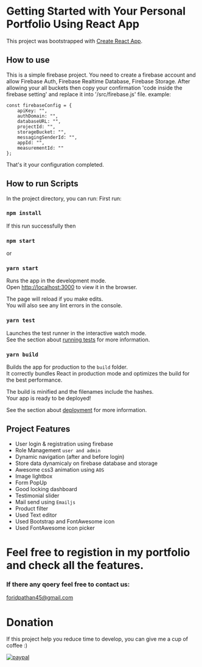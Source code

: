 # Getting Started with Your Personal Portfolio Using React App

This project was bootstrapped with [Create React App](https://github.com/facebook/create-react-app).

## How to use
This is a simple firebase project. You need to create a firebase account and allow Firebase Auth, Firebase Realtime Database, Firebase Storage. After allowing your all buckets then copy your confirmation 'code inside the firebase setting' and replace it into '/src/firebase.js' file. example:

```
const firebaseConfig = {
    apiKey: "",
    authDomain: "",
    databaseURL: "",
    projectId: "",
    storageBucket: "",
    messagingSenderId: "",
    appId: "",
    measurementId: ""
};
```
That's it your configuration completed.

## How to run Scripts

In the project directory, you can run:
First run:
### `npm install`
If this run successfully then
### `npm start`
or
### `yarn start`

Runs the app in the development mode.\
Open [http://localhost:3000](http://localhost:3000) to view it in the browser.

The page will reload if you make edits.\
You will also see any lint errors in the console.

### `yarn test`

Launches the test runner in the interactive watch mode.\
See the section about [running tests](https://facebook.github.io/create-react-app/docs/running-tests) for more information.

### `yarn build`

Builds the app for production to the `build` folder.\
It correctly bundles React in production mode and optimizes the build for the best performance.

The build is minified and the filenames include the hashes.\
Your app is ready to be deployed!

See the section about [deployment](https://facebook.github.io/create-react-app/docs/deployment) for more information.

## Project Features
* User login & registration using firebase
* Role Management `user and admin`
* Dynamic navigation (after and before login)
* Store data dynamicaly on firebase database and storage
* Awesome css3 animation using `AOS`
* Image lightbox
* Form PopUp
* Good locking dashboard
* Testimonial slider
* Mail send using `Emailjs`
* Product filter
* Used Text editor
* Used Bootstrap and FontAwesome icon
* Used FontAwesome icon picker

# Feel free to registion in my portfolio and check all the features.

### If there any qoery feel free to contact us: 
foridpathan45@gmail.com

# Donation
If this project help you reduce time to develop, you can give me a cup of coffee :)

[![paypal](https://www.paypalobjects.com/en_US/i/btn/btn_donateCC_LG.gif)](https://www.paypal.com/cgi-bin/webscr?cmd=_s-xclick&hosted_button_id=DY4DT7AUX9S5L&source=url)

